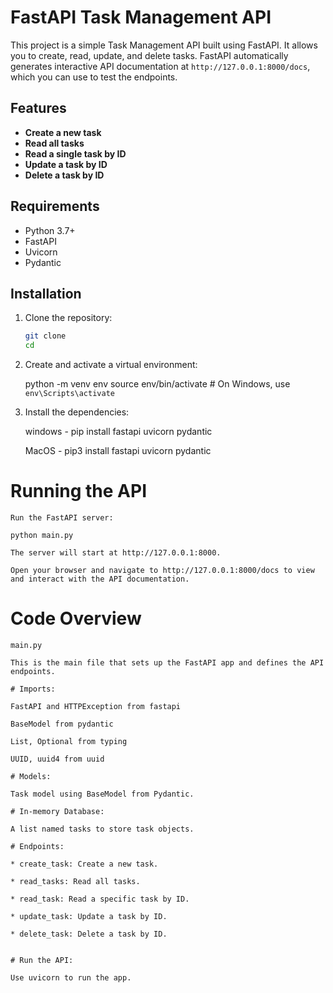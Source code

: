 # FastAPI Task Management API

This project is a simple Task Management API built using FastAPI. It allows you to create, read, update, and delete tasks. FastAPI automatically generates interactive API documentation at `http://127.0.0.1:8000/docs`, which you can use to test the endpoints.

## Features

- **Create a new task**
- **Read all tasks**
- **Read a single task by ID**
- **Update a task by ID**
- **Delete a task by ID**

## Requirements

- Python 3.7+
- FastAPI
- Uvicorn
- Pydantic

## Installation

1. Clone the repository:

   ```bash
   git clone
   cd

   ```

2. Create and activate a virtual environment:

   python -m venv env
   source env/bin/activate # On Windows, use `env\Scripts\activate`

3. Install the dependencies:

   windows - pip install fastapi uvicorn pydantic

   MacOS - pip3 install fastapi uvicorn pydantic

# Running the API

    Run the FastAPI server:

    python main.py

    The server will start at http://127.0.0.1:8000.

    Open your browser and navigate to http://127.0.0.1:8000/docs to view and interact with the API documentation.

# Code Overview

    main.py

    This is the main file that sets up the FastAPI app and defines the API endpoints.

    # Imports:

    FastAPI and HTTPException from fastapi

    BaseModel from pydantic

    List, Optional from typing

    UUID, uuid4 from uuid

    # Models:

    Task model using BaseModel from Pydantic.

    # In-memory Database:

    A list named tasks to store task objects.

    # Endpoints:

    * create_task: Create a new task.

    * read_tasks: Read all tasks.

    * read_task: Read a specific task by ID.

    * update_task: Update a task by ID.

    * delete_task: Delete a task by ID.


    # Run the API:

    Use uvicorn to run the app.
